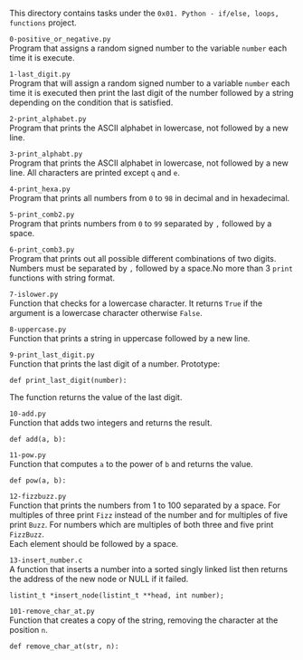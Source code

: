 This directory contains tasks under the `0x01. Python - if/else, loops, functions` project.<br>


`0-positive_or_negative.py`<br>
Program that assigns a random signed number to the variable `number` each time it is execute.

`1-last_digit.py`<br>
Program that will assign a random signed number to a variable `number` each time it is executed then print the last digit of the number followed by a string depending on the condition that is satisfied.

`2-print_alphabet.py`<br>
Program that prints the ASCII alphabet in lowercase, not followed by a new line.

`3-print_alphabt.py`<br>
Program that prints the ASCII alphabet in lowercase, not followed by a new line. All characters are printed except `q` and `e`.

`4-print_hexa.py`<br>
Program that prints all numbers from `0` to `98` in decimal and in hexadecimal.

`5-print_comb2.py`<br>
Program that prints numbers from `0` to `99` separated by `,` followed by a space.

`6-print_comb3.py`<br>
Program that prints out all possible different combinations of two digits. Numbers must be separated by `,` followed by a space.No more than 3 `print` functions with string format.

`7-islower.py`<br>
Function that checks for a lowercase character. It returns `True` if the argument is a lowercase character otherwise `False`.

`8-uppercase.py`<br>
Function that prints a string in uppercase followed by a new line.

`9-print_last_digit.py`<br>
Function that prints the last digit of a number.
Prototype:
```
def print_last_digit(number):
```
The function returns the value of the last digit.


`10-add.py`<br>
Function that adds two integers and returns the result.
```
def add(a, b):
```

`11-pow.py`<br>
Function that computes `a` to the power of `b` and returns the value.
```
def pow(a, b):
```


`12-fizzbuzz.py`<br>
Function that prints the numbers from 1 to 100 separated by a space. For multiples of three print `Fizz` instead of the number and for multiples of five print `Buzz`. For numbers which are multiples of both three and five print `FizzBuzz`.<br>
Each element should be followed by a space.


`13-insert_number.c`<br>
A function that inserts a number into a sorted singly linked list then returns the address of the new node or NULL if it failed.
```
listint_t *insert_node(listint_t **head, int number);
```


`101-remove_char_at.py`<br>
Function that creates a copy of the string, removing the character at the position `n`.
```
def remove_char_at(str, n):
```
